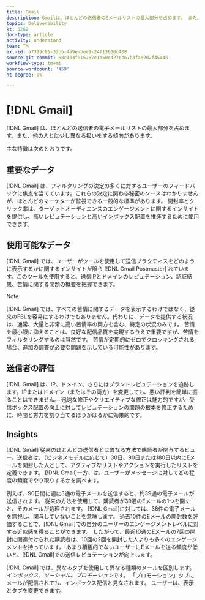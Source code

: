 ```yaml
---
title: Gmail
description: Gmailは、ほとんどの送信者のEメールリストの最大部分を占めます。 また、他の人とは少し異なる扱いをする傾向があります。
topics: Deliverability
kt: 5262
doc-type: article
activity: understand
team: TM
exl-id: a7319c85-32b5-4a9e-bee9-24f13630c408
source-git-commit: 68c403f915287e1a50cd276b67b3f48202f45446
workflow-type: tm+mt
source-wordcount: '459'
ht-degree: 0%

---
```


# [!DNL Gmail]

[!DNL Gmail] は、ほとんどの送信者の電子メールリストの最大部分を占めます。また、他の人とは少し異なる扱いをする傾向があります。

主な特徴は次のとおりです。

## 重要なデータ

[!DNL Gmail] は、フィルタリングの決定の多くに対するユーザーのフィードバックに焦点を当てています。これらの決定に関わる秘密のソースはわかりませんが、ほとんどのマーケターが監視できる一般的な標準があります。 開封率とクリック率は、ターゲットオーディエンスのエンゲージメントに関するインサイトを提供し、高いレピュテーションと高いインボックス配置を推進するために使用できます。

## 使用可能なデータ

[!DNL Gmail] では、ユーザーがツールを使用して送信プラクティスをどのように表示するかに関するインサイトが限ら [!DNL Gmail Postmaster] れています。このツールを使用すると、送信IPとドメインのレピュテーション、認証結果、苦情に関する問題の概要を把握できます。

>[!NOTE]
>
>[!DNL Gmail] では、すべての苦情に関するデータを表示するわけではなく、従来のFBLを容易にするわけでもありません。代わりに、データを提供する状況は、通常、大量と非常に高い苦情率の両方を含む、特定の状況のみです。 苦情を最小限に抑えることは、良好な配信品質を実現するうえで重要ですが、苦情をフィルタリングするのは当然です。 苦情が定期的にゼロでクロッキングされる場合、追加の調査が必要な問題を示している可能性があります。

## 送信者の評価

[!DNL Gmail] は、IP、ドメイン、さらにはブランドレピュテーションを追跡します。IPまたはドメイン（またはその両方）を変更しても、悪い評判を簡単に振ることはできません。 迅速な修正やクリエイティブな修正は魅力的ですが、受信ボックス配置の向上に対してレピュテーションの問題の根本を修正するために、時間と労力を割り当てるほうがはるかに効果的です。

## Insights

[!DNL Gmail] 従来のほとんどの送信者とは異なる方法で購読者が関与するビュー。送信者は、（ビジネスモデルに応じて）30日、90日または180日以内にEメールを開封した人として、アクティブなリストやアクションを実行したリストを定義できます。 [!DNL Gmail]一方、は、ユーザーがメッセージに対してどの程度の頻度でやり取りするかを調べます。

例えば、90日間に週に3通の電子メールを送信すると、約39通の電子メールが送信されます。 従来の方法を使用して、購読者が39通のEメールの1つを開くと、そのメールが処理されます。 [!DNL Gmail]に対しては、38件の電子メールを無視し、関与していないことを意味します。 過去10件のEメールの開封数を評価することで、[!DNL Gmail]での自分のユーザーのエンゲージメントレベルに対する近似感を得ることができます。 したがって、最近10通のEメールの7回の開封に関連付けられた購読者は、10回の2回を開封した人よりも多くのエンゲージメントを持っています。 あまり積極的でないユーザーにEメールを送る頻度が低いと、[!DNL Gmail]での送信レピュテーションが向上します。

[!DNL Gmail] では、異なるタブを使用して異なる種類のメールを区別します。*インボックス*、*ソーシャル*、*プロモーション*&#x200B;です。 「プロモーション」タブにメールが配信されても、インボックス配信と見なされます。 ユーザーは、表示とタブを変更できます。
